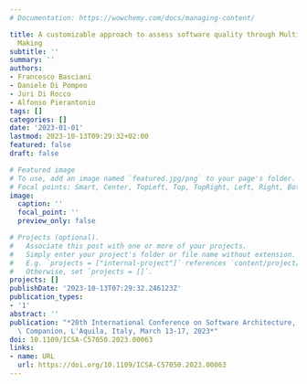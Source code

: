 ```yaml
---
# Documentation: https://wowchemy.com/docs/managing-content/

title: A customizable approach to assess software quality through Multi-Criteria Decision
  Making
subtitle: ''
summary: ''
authors:
- Francesco Basciani
- Daniele Di Pompeo
- Juri Di Rocco
- Alfonso Pierantonio
tags: []
categories: []
date: '2023-01-01'
lastmod: 2023-10-13T09:29:32+02:00
featured: false
draft: false

# Featured image
# To use, add an image named `featured.jpg/png` to your page's folder.
# Focal points: Smart, Center, TopLeft, Top, TopRight, Left, Right, BottomLeft, Bottom, BottomRight.
image:
  caption: ''
  focal_point: ''
  preview_only: false

# Projects (optional).
#   Associate this post with one or more of your projects.
#   Simply enter your project's folder or file name without extension.
#   E.g. `projects = ["internal-project"]` references `content/project/deep-learning/index.md`.
#   Otherwise, set `projects = []`.
projects: []
publishDate: '2023-10-13T07:29:32.246123Z'
publication_types:
- '1'
abstract: ''
publication: "*20th International Conference on Software Architecture, ICSA 2023 -\
  \ Companion, L'Aquila, Italy, March 13-17, 2023*"
doi: 10.1109/ICSA-C57050.2023.00063
links:
- name: URL
  url: https://doi.org/10.1109/ICSA-C57050.2023.00063
---
```

